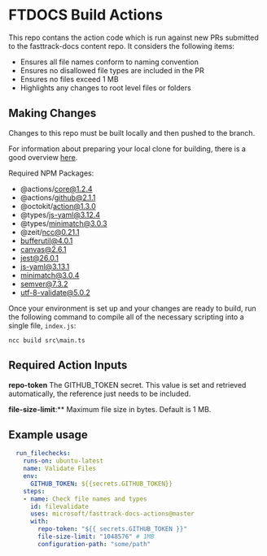 # FTDOCS Build Actions

This repo contans the action code which is run against new PRs submitted to the fasttrack-docs content repo.
It considers the following items:

- Ensures all file names conform to naming convention
- Ensures no disallowed file types are included in the PR
- Ensures no files exceed 1 MB
- Highlights any changes to root level files or folders

## Making Changes

Changes to this repo must be built locally and then pushed to the branch.

For information about preparing your local clone for building, there
is a good overview [here](https://help.github.com/en/actions/creating-actions/creating-a-javascript-action).

Required NPM Packages:

- @actions/core@1.2.4
- @actions/github@2.1.1
- @octokit/action@1.3.0
- @types/js-yaml@3.12.4
- @types/minimatch@3.0.3
- @zeit/ncc@0.21.1
- bufferutil@4.0.1
- canvas@2.6.1
- jest@26.0.1
- js-yaml@3.13.1
- minimatch@3.0.4
- semver@7.3.2
- utf-8-validate@5.0.2

Once your environment is set up and your changes are ready to build, run the following command
to compile all of the necessary scripting into a single file, `index.js`:

`ncc build src\main.ts`

## Required Action Inputs

**repo-token**
The GITHUB_TOKEN secret. This value is set and retrieved automatically, the reference just needs to be included.

**file-size-limit**:**
Maximum file size in bytes. Default is 1 MB.

## Example usage

``` yml
  run_filechecks:
    runs-on: ubuntu-latest
    name: Validate Files
    env:
      GITHUB_TOKEN: ${{secrets.GITHUB_TOKEN}}
    steps:
    - name: Check file names and types
      id: filevalidate
      uses: microsoft/fasttrack-docs-actions@master
      with:
        repo-token: "${{ secrets.GITHUB_TOKEN }}"
        file-size-limit: "1048576" # 1MB
        configuration-path: "some/path"
```
